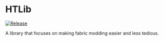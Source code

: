 # HTLib
[![Release](https://jitpack.io/v/tech.harmless/minecraft-htlib.svg)](https://jitpack.io/#tech.harmless/minecraft-htlib)

A library that focuses on making fabric modding easier and less tedious.
